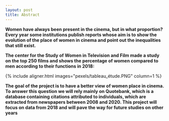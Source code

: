 ```yaml
---
layout: post
title: Abstract
---
```


**Women have always been present in the cinema, but in what proportion? Every year some institutions publish reports whose aim is to show the evolution of the place of women in cinema and point out the inequalities that still exist.**

**The center for the Study of Women in Television and Film made a study on the top 250 films and shows the percentage of women compared to men according to their functions in 2018:**

{% include aligner.html images="pexels/tableau_étude.PNG" column=1 %}

**The goal of the project is to have a better view of women place in cinema. To answer this question we will rely mainly on Quotebank, which is a database containing citations attributed to individuals, which are extracted from newspapers between 2008 and 2020. This project will focus on data from 2018 and will pave the way for future studies on other years**
